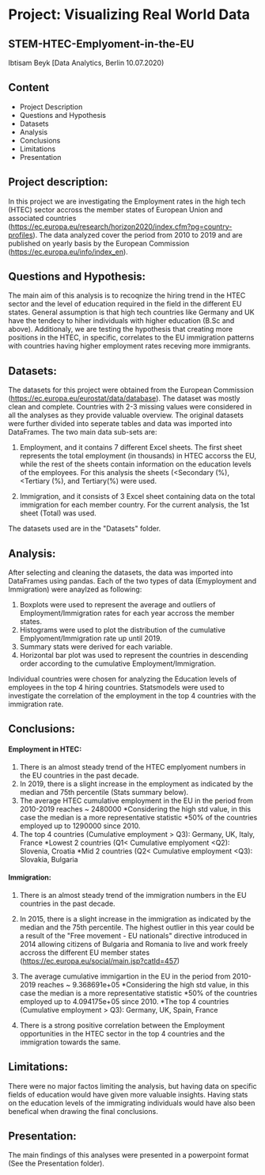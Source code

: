 # Project: Visualizing Real World Data
## STEM-HTEC-Emplyoment-in-the-EU
Ibtisam Beyk
[Data Analytics, Berlin 10.07.2020)

## Content

* Project Description
* Questions and Hypothesis
* Datasets
* Analysis
* Conclusions
* Limitations
* Presentation

## Project description:

In this project we are investigating the Employment rates in the high tech (HTEC) sector accross the member states of European Union and associated countries (https://ec.europa.eu/research/horizon2020/index.cfm?pg=country-profiles). The data analyzed cover the period from 2010 to 2019 and are published on yearly basis by the European Commission (https://ec.europa.eu/info/index_en). 

## Questions and Hypothesis:

The main aim of this analysis is to recoqnize the hiring trend in the HTEC sector and the level of education required in the field in the different EU states. General assumption is that high tech countries like Germany and UK have the tendecy to hiher individuals with higher education (B.Sc and above). Additionaly, we are testing the hypothesis that creating more positions in the HTEC, in specific, correlates to the EU immigration patterns with countries having higher employment rates receving more immigrants. 

## Datasets: 

The datasets for this project were obtained from the European Commission (https://ec.europa.eu/eurostat/data/database). The dataset was mostly clean and complete. Countries with 2-3 missing values were considered in all the analyses as they provide valuable overview. The original datasets were further divided into seperate tables and data was imported into DataFrames. The two main data sub-sets are: 

1. Employment, and it contains 7 different Excel sheets. The first sheet represents the total employment (in thousands) in HTEC accorss the EU, while the rest of the sheets contain information on the education levels of the employees. For this analysis the sheets (<Secondary (%), <Tertiary (%), and Tertiary(%) were used.

2. Immigration, and it consists of 3 Excel sheet containing data on the total immigration for each member country. For the current analysis, the 1st sheet (Total) was used. 

The datasets used are in the "Datasets" folder.

## Analysis: 

After selecting and cleaning the datasets, the data was imported into DataFrames using pandas. Each of the two types of data (Emyployment and Immigration) were anaylzed as following:

1. Boxplots were used to represent the average and outliers of Employment/Immigration rates for each year accross the member states. 
2. Histograms were used to plot the distribution of the cumulative Emplyoment/Immigration rate up until 2019. 
3. Summary stats were derived for each variable. 
4. Horizontal bar plot was used to represent the countries in descending order according to the cumulative Employment/Immigration. 

Individual countries were chosen for analyzing the Education levels of employees in the top 4 hiring countries. Statsmodels were used to investigate the correlation of the employment in the top 4 countries with the immigration rate. 

## Conclusions: 

#### Employment in HTEC:

1. There is an almost steady trend of the HTEC emplyoment numbers in the EU countries in the past decade.
2. In 2019, there is a slight increase in the employment as indicated by the median and 75th percentile (Stats summary below).
3. The average HTEC cumulative employment in the EU in the period from 2010-2019 reaches ~ 2480000 *Considering the high std value, in this case the median is a more representative statistic *50% of the countries employed up to 1290000 since 2010.
4. The top 4 countries (Cumulative employment > Q3): Germany, UK, Italy, France *Lowest 2 countries (Q1< Cumulative emplyoment <Q2): Slovenia, Croatia *Mid 2 countries (Q2< Cumulative employment <Q3): Slovakia, Bulgaria

#### Immigration: 

1. There is an almost steady trend of the immigration numbers in the EU countries in the past decade.  
2. In 2015, there is a slight increase in the immigration as indicated by the median and the 75th percentile. The highest outlier in this year could be a result of the "Free movement - EU nationals" directive introduced in 2014 allowing citizens of Bulgaria and Romania to live and work freely accross the different EU member states (https://ec.europa.eu/social/main.jsp?catId=457) 

3. The average cumulative immigartion in the EU in the period from 2010-2019 reaches ~ 9.368691e+05 *Considering the high std value, in this case the median is a more representative statistic *50% of the countries employed up to 4.094175e+05 since 2010. *The top 4 countries (Cumulative employment > Q3): Germany, UK, Spain, France

4. There is a strong positive correlation between the Employment opportunities in the HTEC sector in the top 4 countries and the immigration towards the same.

## Limitations:

There were no major factos limiting the analysis, but having data on specific fields of education would have given more valuable insights. Having stats on the education levels of the immigrating individuals would have also been benefical when drawing the final conclusions. 

## Presentation:  
The main findings of this analyses were presented in a powerpoint format (See the Presentation folder). 
